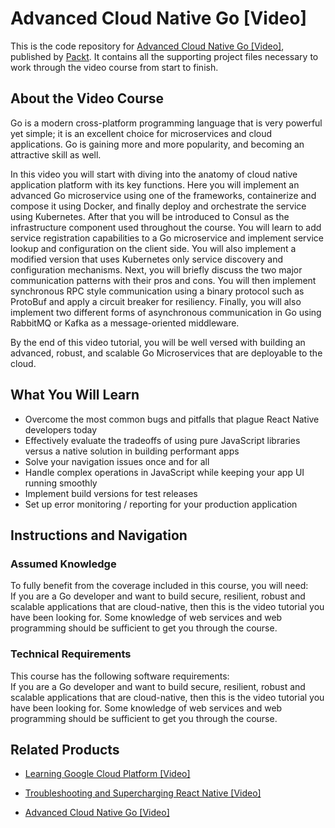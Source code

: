 # Advanced Cloud Native Go [Video]
This is the code repository for [Advanced Cloud Native Go [Video]](https://www.packtpub.com/application-development/advanced-cloud-native-go-video?utm_source=github&utm_medium=repository&utm_campaign=9781787286238), published by [Packt](https://www.packtpub.com/?utm_source=github). It contains all the supporting project files necessary to work through the video course from start to finish.
## About the Video Course
Go is a modern cross-platform programming language that is very powerful yet simple; it is an excellent choice for microservices and cloud applications. Go is gaining more and more popularity, and becoming an attractive skill as well.

In this video you will start with diving into the anatomy of cloud native application platform with its key functions. Here you will implement an advanced Go microservice using one of the frameworks, containerize and compose it using Docker, and finally deploy and orchestrate the service using Kubernetes. After that you will be introduced to Consul as the infrastructure component used throughout the course. You will learn to add service registration capabilities to a Go microservice and implement service lookup and configuration on the client side. You will also implement a modified version that uses Kubernetes only service discovery and configuration mechanisms. Next, you will briefly discuss the two major communication patterns with their pros and cons. You will then implement synchronous RPC style communication using a binary protocol such as ProtoBuf and apply a circuit breaker for resiliency. Finally, you will also implement two different forms of asynchronous communication in Go using RabbitMQ or Kafka as a message-oriented middleware.

By the end of this video tutorial, you will be well versed with building an advanced, robust, and scalable Go Microservices that are deployable to the cloud.

<H2>What You Will Learn</H2>
<DIV class=book-info-will-learn-text>
<UL>
<LI>Overcome the most common bugs and pitfalls that plague React Native developers today 
<LI>Effectively evaluate the tradeoffs of using pure JavaScript libraries versus a native solution in building performant apps 
<LI>Solve your navigation issues once and for all 
<LI>Handle complex operations in JavaScript while keeping your app UI running smoothly 
<LI>Implement build versions for test releases 
<LI>Set up error monitoring / reporting for your production application </LI></UL></DIV>

## Instructions and Navigation
### Assumed Knowledge
To fully benefit from the coverage included in this course, you will need:<br/>
	If you are a Go developer and want to build secure, resilient, robust and scalable applications that are cloud-native, then this is the video tutorial you have been looking for. Some knowledge of web services and web programming should be sufficient to get you through the course.
### Technical Requirements
This course has the following software requirements:<br/>
	If you are a Go developer and want to build secure, resilient, robust and scalable applications that are cloud-native, then this is the video tutorial you have been looking for. Some knowledge of web services and web programming should be sufficient to get you through the course.

## Related Products
* [Learning Google Cloud Platform [Video]](https://www.packtpub.com/virtualization-and-cloud/learning-google-cloud-platform-video?utm_source=github&utm_medium=repository&utm_campaign=9781789533811)

* [Troubleshooting and Supercharging React Native [Video]](https://www.packtpub.com/application-development/troubleshooting-and-supercharging-react-native-video?utm_source=github&utm_medium=repository&utm_campaign=9781789135114)

* [Advanced Cloud Native Go [Video]](https://www.packtpub.com/application-development/advanced-cloud-native-go-video?utm_source=github&utm_medium=repository&utm_campaign=9781787286238)

